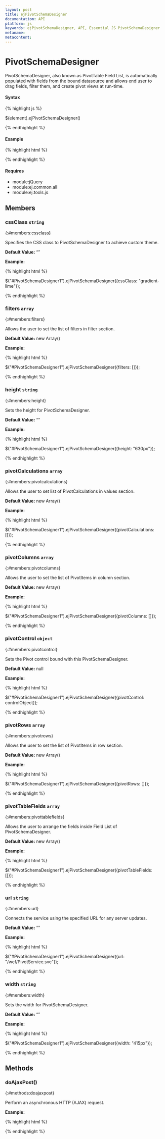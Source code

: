 ```yaml
---
layout: post
title: ejPivotSchemaDesigner
documentation: API
platform: js
keywords: ejPivotSchemaDesigner, API, Essential JS PivotSchemaDesigner
metaname: 
metacontent: 
---
```


# PivotSchemaDesigner

PivotSchemaDesigner, also known as PivotTable Field List, is automatically populated with fields from the bound datasource and allows end user to drag fields, filter them, and create pivot views at run-time.

#### Syntax

{% highlight js %}

$(element).ejPivotSchemaDesigner()

{% endhighlight %}

#### Example

{% highlight html %}
 
<div id="PivotSchemaDesigner1"> </div> 
 
<script>
// Create PivotSchemaDesigner
$("#PivotSchemaDesigner1").ejPivotSchemaDesigner(...);   
</script>

{% endhighlight %}


#### Requires

* module:jQuery
* module:ej.common.all
* module:ej.tools.js

## Members

### cssClass `string`
{:#members:cssclass}

Specifies the CSS class to PivotSchemaDesigner to achieve custom theme.

**Default Value:** “”

**Example:**

{% highlight html %}
 
$("#PivotSchemaDesigner1").ejPivotSchemaDesigner({cssClass: "gradient-lime"});

{% endhighlight %}


### filters `array`
{:#members:filters}

Allows the user to set the list of filters in filter section.

**Default Value:** new Array()

**Example:**

{% highlight html %}
 
$("#PivotSchemaDesigner1").ejPivotSchemaDesigner({filters: []});

{% endhighlight %}

### height `string`
{:#members:height}

Sets the height for PivotSchemaDesigner.

**Default Value:** “”

**Example:**

{% highlight html %}
 
$("#PivotSchemaDesigner1").ejPivotSchemaDesigner({height: "630px"});     

{% endhighlight %}

### pivotCalculations `array`
{:#members:pivotcalculations}

Allows the user to set list of PivotCalculations in values section.

**Default Value:** new Array()

**Example:**

{% highlight html %}
 
$("#PivotSchemaDesigner1").ejPivotSchemaDesigner({pivotCalculations: []});

{% endhighlight %}


### pivotColumns `array`
{:#members:pivotcolumns}

Allows the user to set the list of PivotItems in column section.

**Default Value:** new Array()

**Example:**

{% highlight html %}
 
$("#PivotSchemaDesigner1").ejPivotSchemaDesigner({pivotColumns: []});

{% endhighlight %}


### pivotControl `object`
{:#members:pivotcontrol}

Sets the Pivot control bound with this PivotSchemaDesigner.

**Default Value:** null

**Example:**

{% highlight html %}
 
$("#PivotSchemaDesigner1").ejPivotSchemaDesigner({pivotControl: controlObject});

{% endhighlight %}

### pivotRows `array`
{:#members:pivotrows}

Allows the user to set the list of PivotItems in row section.

**Default Value:** new Array()

**Example:**

{% highlight html %}
 
$("#PivotSchemaDesigner1").ejPivotSchemaDesigner({pivotRows: []});

{% endhighlight %}

### pivotTableFields `array`
{:#members:pivottablefields}

Allows the user to arrange the fields inside Field List of PivotSchemaDesigner.

**Default Value:** new Array()

**Example:**

{% highlight html %}
 
$("#PivotSchemaDesigner1").ejPivotSchemaDesigner({pivotTableFields: []});

{% endhighlight %}

### url `string`
{:#members:url}

Connects the service using the specified URL for any server updates.

**Default Value:** “”

**Example:**

{% highlight html %}
 
$("#PivotSchemaDesigner1").ejPivotSchemaDesigner({url: "/wcf/PivotService.svc"});

{% endhighlight %}

### width `string`
{:#members:width}

Sets the width for PivotSchemaDesigner.

**Default Value:** “”

**Example:**

{% highlight html %}
 
$("#PivotSchemaDesigner1").ejPivotSchemaDesigner({width: "415px"}); 

{% endhighlight %}

## Methods

### doAjaxPost()
{:#methods:doajaxpost}

Perform an asynchronous HTTP (AJAX) request.

**Example:**

{% highlight html %}
 
<div id="PivotSchemaDesigner1"></div> 
 
<script>
var gridObj = $("#PivotSchemaDesigner1").data("ejPivotSchemaDesigner");
gridObj.doAjaxPost("POST", "/PivotGridService.svc/Initialize", {"key", "Hello World"}, "_renderControlSuccess", null);
</script>

{% endhighlight %}



